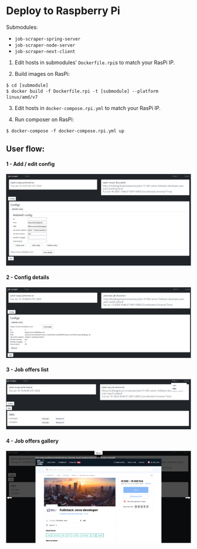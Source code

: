 # Deploy to Raspberry Pi

Submodules:
- `job-scraper-spring-server`
- `job-scraper-node-server`
- `job-scraper-next-client`

1. Edit hosts in submodules' `Dockerfile.rpi`s to match your RasPi IP.

2. Build images on RasPi:
```
$ cd [submodule]
$ docker build -f Dockerfile.rpi -t [submodule] --platform linux/amd/v7
```

3. Edit hosts in `docker-compose.rpi.yml` to match your RasPi IP.

4. Run composer on RasPi:
```
$ docker-compose -f docker-compose.rpi.yml up
```

## User flow:
#### 1 - Add / edit config
![alt_text](https://raw.githubusercontent.com/k-wasilewski/job-scraper/main/_readme_screenshots/1add_edit_config.png)

#### 2 - Config details
![alt_text](https://raw.githubusercontent.com/k-wasilewski/job-scraper/main/_readme_screenshots/2config_details.png)

#### 3 - Job offers list
![alt_text](https://raw.githubusercontent.com/k-wasilewski/job-scraper/main/_readme_screenshots/3jobs_theme.png)

#### 4 - Job offers gallery
![alt_text](https://raw.githubusercontent.com/k-wasilewski/job-scraper/main/_readme_screenshots/4job_gallery.png)

